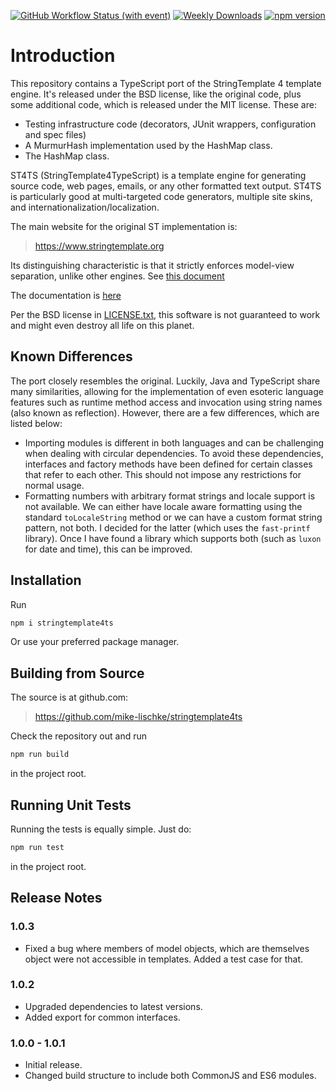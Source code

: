 [![GitHub Workflow Status (with event)](https://img.shields.io/github/actions/workflow/status/mike-lischke/stringtemplate4ts/nodejs.yml?style=for-the-badge&logo=github)](https://github.com/mike-lischke/stringtemplate4ts/actions/workflows/nodejs.yml)
[![Weekly Downloads](https://img.shields.io/npm/dw/stringtemplate4ts?style=for-the-badge&color=blue)](https://www.npmjs.com/package/stringtemplate4ts)
[![npm version](https://img.shields.io/npm/v/stringtemplate4ts?style=for-the-badge&color=yellow)](https://www.npmjs.com/package/stringtemplate4ts)

# Introduction

This repository contains a TypeScript port of the StringTemplate 4 template engine. It's released under the BSD license, like the original code, plus some additional code, which is released under the MIT license. These are:

- Testing infrastructure code (decorators, JUnit wrappers, configuration and spec files)
- A MurmurHash implementation used by the HashMap class.
- The HashMap class.

ST4TS (StringTemplate4TypeScript) is a template engine for generating source code, web pages, emails, or any other formatted text output. ST4TS is particularly good at multi-targeted code generators, multiple site skins, and internationalization/localization.

The main website for the original ST implementation is:

> https://www.stringtemplate.org

Its distinguishing characteristic is that it strictly enforces
model-view separation, unlike other engines. See [this document](./doc/mvc.templates.pdf)

The documentation is [here](./doc/index.md)

Per the BSD license in [LICENSE.txt](LICENSE.txt), this software is not guaranteed to work and might even destroy all life on this planet.

## Known Differences

The port closely resembles the original. Luckily, Java and TypeScript share many similarities, allowing for the implementation of even esoteric language features such as runtime method access and invocation using string names (also known as reflection). However, there are a few differences, which are listed below:

- Importing modules is different in both languages and can be challenging when dealing with circular dependencies. To avoid these dependencies, interfaces and factory methods have been defined for certain classes that refer to each other. This should not impose any restrictions for normal usage.
- Formatting numbers with arbitrary format strings and locale support is not available. We can either have locale aware formatting using the standard `toLocaleString` method or we can have a custom format string pattern, not both. I decided for the latter (which uses the `fast-printf` library). Once I have found a library which supports both (such as `luxon` for date and time), this can be improved.

## Installation

Run

```bash
npm i stringtemplate4ts
```

Or use your preferred package manager.

## Building from Source

The source is at github.com:

> https://github.com/mike-lischke/stringtemplate4ts

Check the repository out and run

```bash
npm run build
```

in the project root.

## Running Unit Tests

Running the tests is equally simple. Just do:

```bash
npm run test
```

in the project root.

## Release Notes

### 1.0.3

- Fixed a bug where members of model objects, which are themselves object were not accessible in templates. Added a test case for that.

### 1.0.2

- Upgraded dependencies to latest versions.
- Added export for common interfaces.

### 1.0.0 - 1.0.1

- Initial release.
- Changed build structure to include both CommonJS and ES6 modules.
